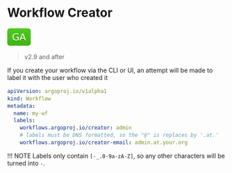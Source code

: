 # Workflow Creator

![GA](assets/ga.svg)

> v2.9 and after

If you create your workflow via the CLI or UI, an attempt will be made to label it with the user who created it 

```yaml
apiVersion: argoproj.io/v1alpha1
kind: Workflow
metadata:
  name: my-wf
  labels:
    workflows.argoproj.io/creator: admin
    # labels must be DNS formatted, so the "@" is replaces by '.at.'  
    workflows.argoproj.io/creator-email: admin.at.your.org
``` 

!!! NOTE
    Labels only contain `[-_.0-9a-zA-Z]`, so any other characters will be turned into `-`.
    